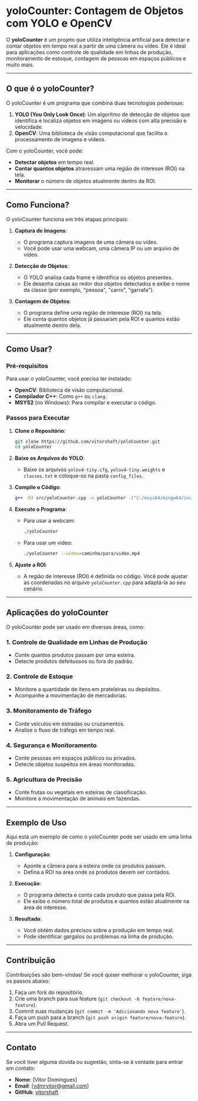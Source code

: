 # yoloCounter: Contagem de Objetos com YOLO e OpenCV

O **yoloCounter** é um projeto que utiliza inteligência artificial para detectar e contar objetos em tempo real a partir de uma câmera ou vídeo. Ele é ideal para aplicações como controle de qualidade em linhas de produção, monitoramento de estoque, contagem de pessoas em espaços públicos e muito mais.

---

## O que é o yoloCounter?

O yoloCounter é um programa que combina duas tecnologias poderosas:
1. **YOLO (You Only Look Once)**: Um algoritmo de detecção de objetos que identifica e localiza objetos em imagens ou vídeos com alta precisão e velocidade.
2. **OpenCV**: Uma biblioteca de visão computacional que facilita o processamento de imagens e vídeos.

Com o yoloCounter, você pode:
- **Detectar objetos** em tempo real.
- **Contar quantos objetos** atravessam uma região de interesse (ROI) na tela.
- **Monitorar** o número de objetos atualmente dentro da ROI.

---

## Como Funciona?

O yoloCounter funciona em três etapas principais:

1. **Captura de Imagens**:
   - O programa captura imagens de uma câmera ou vídeo.
   - Você pode usar uma webcam, uma câmera IP ou um arquivo de vídeo.

2. **Detecção de Objetos**:
   - O YOLO analisa cada frame e identifica os objetos presentes.
   - Ele desenha caixas ao redor dos objetos detectados e exibe o nome da classe (por exemplo, "pessoa", "carro", "garrafa").

3. **Contagem de Objetos**:
   - O programa define uma região de interesse (ROI) na tela.
   - Ele conta quantos objetos já passaram pela ROI e quantos estão atualmente dentro dela.

---

## Como Usar?

### Pré-requisitos
Para usar o yoloCounter, você precisa ter instalado:
- **OpenCV**: Biblioteca de visão computacional.
- **Compilador C++**: Como `g++` ou `clang`.
- **MSYS2** (no Windows): Para compilar e executar o código.

### Passos para Executar

1. **Clone o Repositório**:
   ```bash
   git clone https://github.com/vitorshaft/yoloCounter.git
   cd yoloCounter
   ```

2. **Baixe os Arquivos do YOLO**:
   - Baixe os arquivos `yolov4-tiny.cfg`, `yolov4-tiny.weights` e `classes.txt` e coloque-os na pasta `config_files`.

3. **Compile o Código**:
   ```bash
   g++ -O3 src/yoloCounter.cpp -o yoloCounter -I"C:/msys64/mingw64/include/opencv4" -L"C:/msys64/mingw64/lib" -lopencv_core -lopencv_highgui -lopencv_imgproc -lopencv_dnn -lopencv_videoio
   ```

4. **Execute o Programa**:
   - Para usar a webcam:
     ```bash
     ./yoloCounter
     ```
   - Para usar um vídeo:
     ```bash
     ./yoloCounter --video=caminho/para/video.mp4
     ```

5. **Ajuste a ROI**:
   - A região de interesse (ROI) é definida no código. Você pode ajustar as coordenadas no arquivo `yoloCounter.cpp` para adaptá-la ao seu cenário.

---

## Aplicações do yoloCounter

O yoloCounter pode ser usado em diversas áreas, como:

### 1. **Controle de Qualidade em Linhas de Produção**
   - Conte quantos produtos passam por uma esteira.
   - Detecte produtos defeituosos ou fora do padrão.

### 2. **Controle de Estoque**
   - Monitore a quantidade de itens em prateleiras ou depósitos.
   - Acompanhe a movimentação de mercadorias.

### 3. **Monitoramento de Tráfego**
   - Conte veículos em estradas ou cruzamentos.
   - Analise o fluxo de tráfego em tempo real.

### 4. **Segurança e Monitoramento**
   - Conte pessoas em espaços públicos ou privados.
   - Detecte objetos suspeitos em áreas monitoradas.

### 5. **Agricultura de Precisão**
   - Conte frutas ou vegetais em esteiras de classificação.
   - Monitore a movimentação de animais em fazendas.

---

## Exemplo de Uso

Aqui está um exemplo de como o yoloCounter pode ser usado em uma linha de produção:

1. **Configuração**:
   - Aponte a câmera para a esteira onde os produtos passam.
   - Defina a ROI na área onde os produtos devem ser contados.

2. **Execução**:
   - O programa detecta e conta cada produto que passa pela ROI.
   - Ele exibe o número total de produtos e quantos estão atualmente na área de interesse.

3. **Resultado**:
   - Você obtém dados precisos sobre a produção em tempo real.
   - Pode identificar gargalos ou problemas na linha de produção.

---

## Contribuição

Contribuições são bem-vindas! Se você quiser melhorar o yoloCounter, siga os passos abaixo:

1. Faça um fork do repositório.
2. Crie uma branch para sua feature (`git checkout -b feature/nova-feature`).
3. Commit suas mudanças (`git commit -m 'Adicionando nova feature'`).
4. Faça um push para a branch (`git push origin feature/nova-feature`).
5. Abra um Pull Request.

---

## Contato

Se você tiver alguma dúvida ou sugestão, sinta-se à vontade para entrar em contato:

- **Nome**: [Vitor Domingues]
- **Email**: [vdmrvitor@gmail.com]
- **GitHub**: [vitorshaft](https://github.com/vitorshaft)